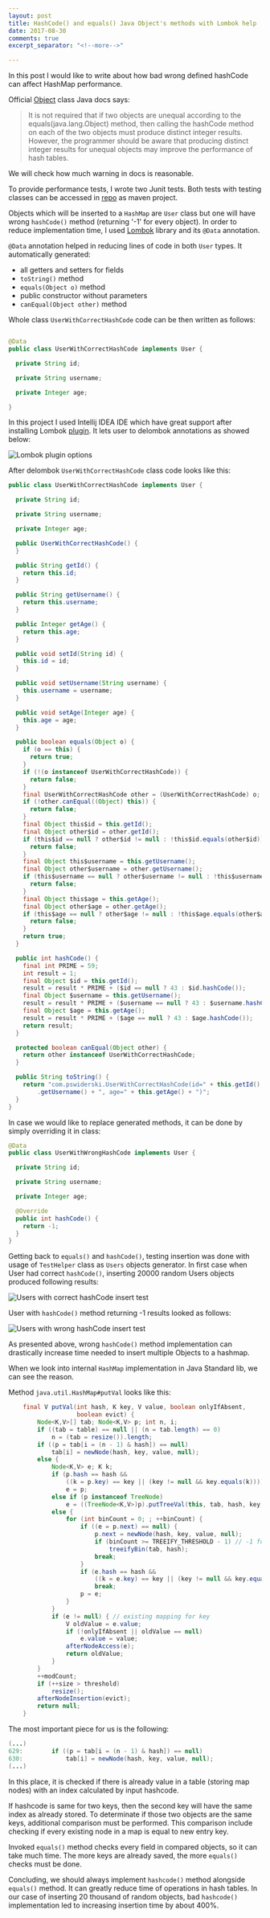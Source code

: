 ```yaml
---
layout: post
title: HashCode() and equals() Java Object's methods with Lombok help
date: 2017-08-30
comments: true
excerpt_separator: "<!--more-->"

---
```

In this post I would like to write about how bad wrong defined hashCode can affect HashMap performance.


<!--more-->

Official [Object](https://docs.oracle.com/javase/7/docs/api/java/lang/Object.html) class Java docs says: 
> It is not required that if two objects are unequal according to the equals(java.lang.Object) method, 
> then calling the hashCode method on each of the two objects must produce distinct integer results. 
> However, the programmer should be aware that producing distinct integer results for unequal objects may improve the performance of hash tables.

We will check how much warning in docs is reasonable. 

To provide performance tests, I wrote two Junit tests. Both tests with testing classes can be accessed in [repo](https://github.com/Pszemo230/JavaExercises/tree/master/hashCodeAndEquals) as maven project.

Objects which will be inserted to a `HashMap` are `User` class but one will have wrong `hashCode()` method (returning '-1' for every object).
In order to reduce implementation time, I used [Lombok](https://projectlombok.org/) library and its `@Data` annotation.


`@Data` annotation helped in reducing lines of code in both `User` types. It automatically generated:
- all getters and setters for fields
- `toString()` method
- `equals(Object o)` method
- public constructor without parameters
- `canEqual(Object other)` method


Whole class `UserWithCorrectHashCode` code can be then written as follows:
```java

@Data
public class UserWithCorrectHashCode implements User {

  private String id;

  private String username;

  private Integer age;

}
```

In this project I used Intellij IDEA IDE which have great support after installing Lombok [plugin](https://plugins.jetbrains.com/plugin/6317-lombok-plugin).
It lets user to delombok annotations as showed below:

![Lombok plugin options](/assets/2017-08-30-HashCode-and-Equals-in-Java-and-Lombok/delombok.png?raw=true "Lombok plugin options")


After delombok `UserWithCorrectHashCode` class code looks like this:


```java
public class UserWithCorrectHashCode implements User {

  private String id;

  private String username;

  private Integer age;

  public UserWithCorrectHashCode() {
  }

  public String getId() {
    return this.id;
  }

  public String getUsername() {
    return this.username;
  }

  public Integer getAge() {
    return this.age;
  }

  public void setId(String id) {
    this.id = id;
  }

  public void setUsername(String username) {
    this.username = username;
  }

  public void setAge(Integer age) {
    this.age = age;
  }

  public boolean equals(Object o) {
    if (o == this) {
      return true;
    }
    if (!(o instanceof UserWithCorrectHashCode)) {
      return false;
    }
    final UserWithCorrectHashCode other = (UserWithCorrectHashCode) o;
    if (!other.canEqual((Object) this)) {
      return false;
    }
    final Object this$id = this.getId();
    final Object other$id = other.getId();
    if (this$id == null ? other$id != null : !this$id.equals(other$id)) {
      return false;
    }
    final Object this$username = this.getUsername();
    final Object other$username = other.getUsername();
    if (this$username == null ? other$username != null : !this$username.equals(other$username)) {
      return false;
    }
    final Object this$age = this.getAge();
    final Object other$age = other.getAge();
    if (this$age == null ? other$age != null : !this$age.equals(other$age)) {
      return false;
    }
    return true;
  }

  public int hashCode() {
    final int PRIME = 59;
    int result = 1;
    final Object $id = this.getId();
    result = result * PRIME + ($id == null ? 43 : $id.hashCode());
    final Object $username = this.getUsername();
    result = result * PRIME + ($username == null ? 43 : $username.hashCode());
    final Object $age = this.getAge();
    result = result * PRIME + ($age == null ? 43 : $age.hashCode());
    return result;
  }

  protected boolean canEqual(Object other) {
    return other instanceof UserWithCorrectHashCode;
  }

  public String toString() {
    return "com.pswiderski.UserWithCorrectHashCode(id=" + this.getId() + ", username=" + this
        .getUsername() + ", age=" + this.getAge() + ")";
  }
}

```

In case we would like to replace generated methods, it can be done by simply overriding it in class:


```java
@Data
public class UserWithWrongHashCode implements User {

  private String id;

  private String username;

  private Integer age;

  @Override
  public int hashCode() {
    return -1;
  }
}
```

Getting back to `equals()` and `hashCode()`, testing insertion was done with usage of `TestHelper` class as `Users` objects generator.
In first case when User had correct `hashCode()`, inserting 20000 random Users objects produced following results:


![Users with correct hashCode insert test](/assets/2017-08-30-HashCode-and-Equals-in-Java-and-Lombok/usersWithCorrectHashCodeInsertionTest.PNG?raw=true "Users with correct hashCode insert test")


User with `hashCode()` method returning -1 results looked as follows:


![Users with wrong hashCode insert test](/assets/2017-08-30-HashCode-and-Equals-in-Java-and-Lombok/usersWithWrongHashCodeInsertionTest.PNG?raw=true "Users with wrong hashCode insert test")


As presented above, wrong `hashCode()` method implementation can drastically increase time needed to insert multiple Objects to a hashmap.
 
When we look into internal `HashMap` implementation in Java Standard lib, we can see the reason.
   
Method `java.util.HashMap#putVal` looks like this:
```java
    final V putVal(int hash, K key, V value, boolean onlyIfAbsent,
                   boolean evict) {
        Node<K,V>[] tab; Node<K,V> p; int n, i;
        if ((tab = table) == null || (n = tab.length) == 0)
            n = (tab = resize()).length;
        if ((p = tab[i = (n - 1) & hash]) == null)
            tab[i] = newNode(hash, key, value, null);
        else {
            Node<K,V> e; K k;
            if (p.hash == hash &&
                ((k = p.key) == key || (key != null && key.equals(k))))
                e = p;
            else if (p instanceof TreeNode)
                e = ((TreeNode<K,V>)p).putTreeVal(this, tab, hash, key, value);
            else {
                for (int binCount = 0; ; ++binCount) {
                    if ((e = p.next) == null) {
                        p.next = newNode(hash, key, value, null);
                        if (binCount >= TREEIFY_THRESHOLD - 1) // -1 for 1st
                            treeifyBin(tab, hash);
                        break;
                    }
                    if (e.hash == hash &&
                        ((k = e.key) == key || (key != null && key.equals(k))))
                        break;
                    p = e;
                }
            }
            if (e != null) { // existing mapping for key
                V oldValue = e.value;
                if (!onlyIfAbsent || oldValue == null)
                    e.value = value;
                afterNodeAccess(e);
                return oldValue;
            }
        }
        ++modCount;
        if (++size > threshold)
            resize();
        afterNodeInsertion(evict);
        return null;
    }

```

The most important piece for us is the following: 

```java
(...)
629:        if ((p = tab[i = (n - 1) & hash]) == null)
630:            tab[i] = newNode(hash, key, value, null);
(...)
```

In this place, it is checked if there is already value in a table (storing map nodes) with an index calculated by input hashcode.

If hashcode is same for two keys, then the second key will have the same index as already stored.
To determinate if those two objects are the same keys, additional comparison must be performed.
This comparison include checking if every existing node in a map is equal to new entry key.

Invoked `equals()` method checks every field in compared objects, so it can take much time. 
The more keys are already saved, the more `equals()` checks must be done. 

Concluding, we should always implement `hashcode()` method alongside `equals()` method. 
It can greatly reduce time of operations in hash tables.
In our case of inserting 20 thousand of random objects, bad `hashcode()` implementation led to increasing insertion time by about 400%.  

